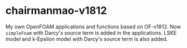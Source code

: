 # chairmanmao-v1812
My own OpenFOAM applications and functions based on OF-v1812. Now `simpleFoam` with Darcy's source term is added in the applications. LSKE model and k-Epsilon model with Darcy's source term is also added.